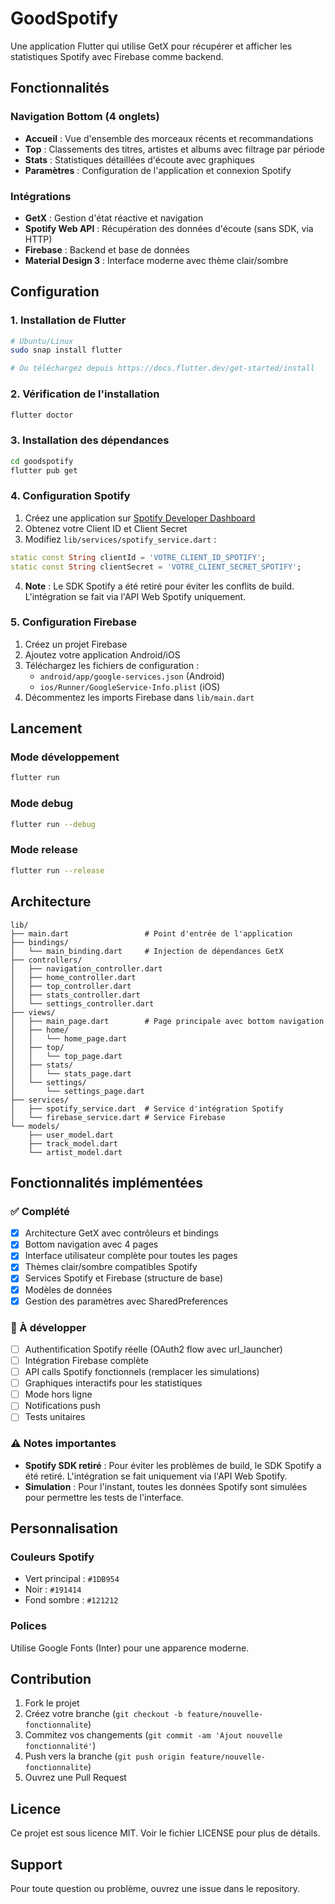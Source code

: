 # GoodSpotify

Une application Flutter qui utilise GetX pour récupérer et afficher les statistiques Spotify avec Firebase comme backend.

## Fonctionnalités

### Navigation Bottom (4 onglets)
- **Accueil** : Vue d'ensemble des morceaux récents et recommandations
- **Top** : Classements des titres, artistes et albums avec filtrage par période
- **Stats** : Statistiques détaillées d'écoute avec graphiques
- **Paramètres** : Configuration de l'application et connexion Spotify

### Intégrations
- **GetX** : Gestion d'état réactive et navigation
- **Spotify Web API** : Récupération des données d'écoute (sans SDK, via HTTP)
- **Firebase** : Backend et base de données
- **Material Design 3** : Interface moderne avec thème clair/sombre

## Configuration

### 1. Installation de Flutter
```bash
# Ubuntu/Linux
sudo snap install flutter

# Ou téléchargez depuis https://docs.flutter.dev/get-started/install
```

### 2. Vérification de l'installation
```bash
flutter doctor
```

### 3. Installation des dépendances
```bash
cd goodspotify
flutter pub get
```

### 4. Configuration Spotify
1. Créez une application sur [Spotify Developer Dashboard](https://developer.spotify.com/dashboard)
2. Obtenez votre Client ID et Client Secret
3. Modifiez `lib/services/spotify_service.dart` :
```dart
static const String clientId = 'VOTRE_CLIENT_ID_SPOTIFY';
static const String clientSecret = 'VOTRE_CLIENT_SECRET_SPOTIFY';
```
4. **Note** : Le SDK Spotify a été retiré pour éviter les conflits de build. L'intégration se fait via l'API Web Spotify uniquement.

### 5. Configuration Firebase
1. Créez un projet Firebase
2. Ajoutez votre application Android/iOS
3. Téléchargez les fichiers de configuration :
   - `android/app/google-services.json` (Android)
   - `ios/Runner/GoogleService-Info.plist` (iOS)
4. Décommentez les imports Firebase dans `lib/main.dart`

## Lancement

### Mode développement
```bash
flutter run
```

### Mode debug
```bash
flutter run --debug
```

### Mode release
```bash
flutter run --release
```

## Architecture

```
lib/
├── main.dart                 # Point d'entrée de l'application
├── bindings/
│   └── main_binding.dart     # Injection de dépendances GetX
├── controllers/
│   ├── navigation_controller.dart
│   ├── home_controller.dart
│   ├── top_controller.dart
│   ├── stats_controller.dart
│   └── settings_controller.dart
├── views/
│   ├── main_page.dart        # Page principale avec bottom navigation
│   ├── home/
│   │   └── home_page.dart
│   ├── top/
│   │   └── top_page.dart
│   ├── stats/
│   │   └── stats_page.dart
│   └── settings/
│       └── settings_page.dart
├── services/
│   ├── spotify_service.dart  # Service d'intégration Spotify
│   └── firebase_service.dart # Service Firebase
└── models/
    ├── user_model.dart
    ├── track_model.dart
    └── artist_model.dart
```

## Fonctionnalités implémentées

### ✅ Complété
- [x] Architecture GetX avec contrôleurs et bindings
- [x] Bottom navigation avec 4 pages
- [x] Interface utilisateur complète pour toutes les pages
- [x] Thèmes clair/sombre compatibles Spotify
- [x] Services Spotify et Firebase (structure de base)
- [x] Modèles de données
- [x] Gestion des paramètres avec SharedPreferences

### 🚧 À développer
- [ ] Authentification Spotify réelle (OAuth2 flow avec url_launcher)
- [ ] Intégration Firebase complète
- [ ] API calls Spotify fonctionnels (remplacer les simulations)
- [ ] Graphiques interactifs pour les statistiques
- [ ] Mode hors ligne
- [ ] Notifications push
- [ ] Tests unitaires

### ⚠️ Notes importantes
- **Spotify SDK retiré** : Pour éviter les problèmes de build, le SDK Spotify a été retiré. L'intégration se fait uniquement via l'API Web Spotify.
- **Simulation** : Pour l'instant, toutes les données Spotify sont simulées pour permettre les tests de l'interface.

## Personnalisation

### Couleurs Spotify
- Vert principal : `#1DB954`
- Noir : `#191414`
- Fond sombre : `#121212`

### Polices
Utilise Google Fonts (Inter) pour une apparence moderne.

## Contribution

1. Fork le projet
2. Créez votre branche (`git checkout -b feature/nouvelle-fonctionnalite`)
3. Commitez vos changements (`git commit -am 'Ajout nouvelle fonctionnalité'`)
4. Push vers la branche (`git push origin feature/nouvelle-fonctionnalite`)
5. Ouvrez une Pull Request

## Licence

Ce projet est sous licence MIT. Voir le fichier LICENSE pour plus de détails.

## Support

Pour toute question ou problème, ouvrez une issue dans le repository.